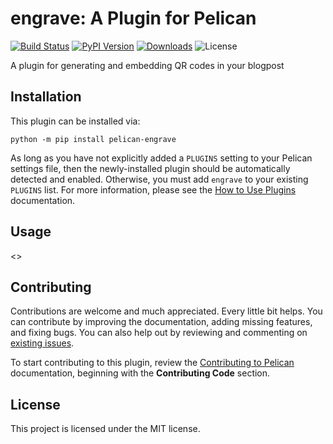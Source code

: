 engrave: A Plugin for Pelican
====================================================

[![Build Status](https://img.shields.io/github/actions/workflow/status/pelican-plugins/engrave/main.yml?branch=main)](https://github.com/lmuenter/pelican-engrave/actions)
[![PyPI Version](https://img.shields.io/pypi/v/pelican-engrave)](https://pypi.org/project/pelican-engrave/)
[![Downloads](https://img.shields.io/pypi/dm/pelican-engrave)](https://pypi.org/project/pelican-engrave/)
![License](https://img.shields.io/pypi/l/pelican-engrave?color=blue)

 A plugin for generating and embedding QR codes in your blogpost 

Installation
------------

This plugin can be installed via:

    python -m pip install pelican-engrave

As long as you have not explicitly added a `PLUGINS` setting to your Pelican settings file, then the newly-installed plugin should be automatically detected and enabled. Otherwise, you must add `engrave` to your existing `PLUGINS` list. For more information, please see the [How to Use Plugins](https://docs.getpelican.com/en/latest/plugins.html#how-to-use-plugins) documentation.

Usage
-----

<<Add plugin details here>>

Contributing
------------

Contributions are welcome and much appreciated. Every little bit helps. You can contribute by improving the documentation, adding missing features, and fixing bugs. You can also help out by reviewing and commenting on [existing issues][].

To start contributing to this plugin, review the [Contributing to Pelican][] documentation, beginning with the **Contributing Code** section.

[existing issues]: https://github.com/lmuenter/pelican-engrave/issues
[Contributing to Pelican]: https://docs.getpelican.com/en/latest/contribute.html

License
-------

This project is licensed under the MIT license.
